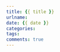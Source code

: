 ```yaml
---
title: {{ title }}
urlname: 
date: {{ date }}
categories:
tags:
comments: true
---
```


<!-- more -->

